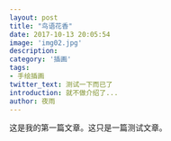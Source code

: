 ```yaml
---
layout: post
title: "鸟语花香"
date: 2017-10-13 20:05:54
image: 'img02.jpg'
description:
category: '插画'
tags:
- 手绘插画
twitter_text: 测试一下而已了
introduction: 就不做介绍了...
author: 夜雨
---
```

这是我的第一篇文章。这只是一篇测试文章。
